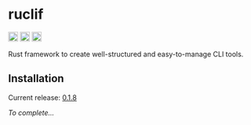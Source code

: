 # ruclif

[<img alt="github" src="https://img.shields.io/badge/github-black?style=for-the-badge&labelColor=555555&logo=github" height="20">](https://github.com/Patacode/ruclif)
[<img alt="crates.io" src="https://img.shields.io/crates/v/ruclif?logoColor=E3A835&style=for-the-badge&color=9c7325&logo=rust" height="20">](https://crates.io/crates/ruclif)
[<img alt="crates.io" src="https://img.shields.io/crates/d/ruclif?logoColor=E3A835&style=for-the-badge&color=152673" height="20">](https://crates.io/crates/ruclif)

Rust framework to create well-structured and easy-to-manage CLI tools.

## Installation

Current release: [0.1.8](CHANGELOG.md#0.1.8)

*To complete...*
